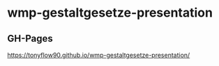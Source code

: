 # wmp-gestaltgesetze-presentation

## GH-Pages

https://tonyflow90.github.io/wmp-gestaltgesetze-presentation/